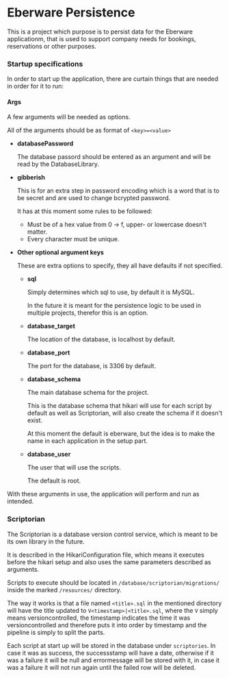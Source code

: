 # Eberware Persistence

This is a project which purpose is to persist data for the Eberware applicationm,
that is used to support company needs for bookings, reservations or other purposes.

### Startup specifications

In order to start up the application, there are curtain things that are needed in order for it to run:

#### Args

A few arguments will be needed as options.

All of the arguments should be as format of `<key>=<value>`

* <b>databasePassword</b>

  The database passord should be entered as an argument and will be read by the DatabaseLibrary.


* <b>gibberish</b>
  
  This is for an extra step in password encoding which is a word that is to be secret and are used to change bcrypted password.
  
  It has at this moment some rules to be followed:

  * Must be of a hex value from 0 -> f, upper- or lowercase doesn't matter.
  * Every character must be unique.


* <b>Other optional argument keys</b>

  These are extra options to specify, they all have defaults if not specified.

  * <b>sql</b>
  
    Simply determines which sql to use, by default it is MySQL.

    In the future it is meant for the persistence logic to be used in multiple projects, therefor this is an option.

  * <b>database_target</b>
  
    The location of the database, is localhost by default.

  * <b>database_port</b>

    The port for the database, is 3306 by default.

  * <b>database_schema</b>
  
    The main database schema for the project.

    This is the database schema that hikari will use for each script by default as well as Scriptorian,
    will also create the schema if it doesn't exist.
  
    At this moment the default is eberware, but the idea is to make the name in each application in the setup part.

  * <b>database_user</b>
  
    The user that will use the scripts.
    
    The default is root.


With these arguments in use, the application will perform and run as intended.


### Scriptorian

The Scriptorian is a database version control service, which is meant to be its own library in the future.

It is described in the HikariConfiguration file, which means it executes before the hikari setup and also uses the same parameters described as arguments.

Scripts to execute should be located in `/database/scriptorian/migrations/` inside the marked `/resources/` directory.

The way it works is that a file named `<title>.sql` in the mentioned directory will have the title updated to ```V<timestamp>|<title>.sql```,
where the `V` simply means versioncontrolled, the timestamp indicates the time it was versioncontrolled and therefore puts it into order by timestamp and the pipeline is simply to split the parts.

Each script at start up will be stored in the database under `scriptories`. In case it was as success, the successstamp will have a date,
otherwise if it was a failure it will be null and errormessage will be stored with it, in case it was a failure it will not run again until the failed row will be deleted.

